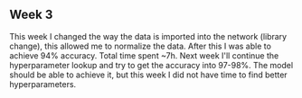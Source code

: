 ## Week 3
This week I changed the way the data is imported into the network (library change), this allowed me to normalize the data. After this I was able to achieve 94% accuracy. Total time spent ~7h. Next week I'll continue the hyperparameter lookup and try to get the accuracy into 97-98%. The model should be able to achieve it, but this week I did not have time to find better hyperparameters.